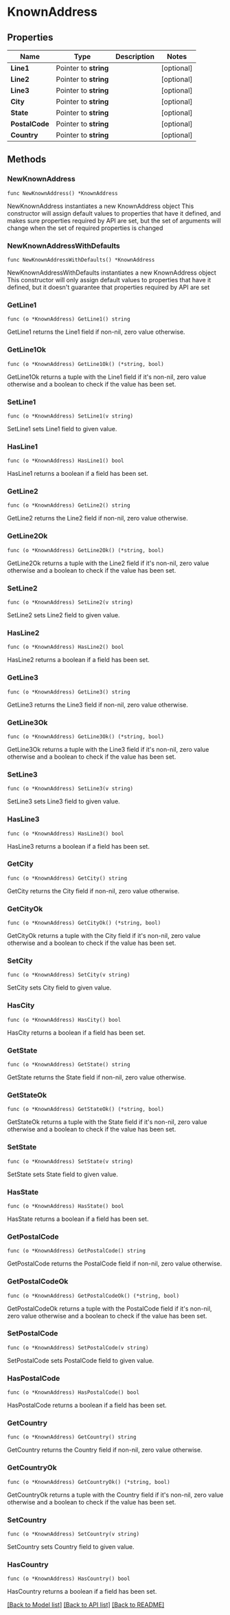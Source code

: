 # KnownAddress

## Properties

Name | Type | Description | Notes
------------ | ------------- | ------------- | -------------
**Line1** | Pointer to **string** |  | [optional] 
**Line2** | Pointer to **string** |  | [optional] 
**Line3** | Pointer to **string** |  | [optional] 
**City** | Pointer to **string** |  | [optional] 
**State** | Pointer to **string** |  | [optional] 
**PostalCode** | Pointer to **string** |  | [optional] 
**Country** | Pointer to **string** |  | [optional] 

## Methods

### NewKnownAddress

`func NewKnownAddress() *KnownAddress`

NewKnownAddress instantiates a new KnownAddress object
This constructor will assign default values to properties that have it defined,
and makes sure properties required by API are set, but the set of arguments
will change when the set of required properties is changed

### NewKnownAddressWithDefaults

`func NewKnownAddressWithDefaults() *KnownAddress`

NewKnownAddressWithDefaults instantiates a new KnownAddress object
This constructor will only assign default values to properties that have it defined,
but it doesn't guarantee that properties required by API are set

### GetLine1

`func (o *KnownAddress) GetLine1() string`

GetLine1 returns the Line1 field if non-nil, zero value otherwise.

### GetLine1Ok

`func (o *KnownAddress) GetLine1Ok() (*string, bool)`

GetLine1Ok returns a tuple with the Line1 field if it's non-nil, zero value otherwise
and a boolean to check if the value has been set.

### SetLine1

`func (o *KnownAddress) SetLine1(v string)`

SetLine1 sets Line1 field to given value.

### HasLine1

`func (o *KnownAddress) HasLine1() bool`

HasLine1 returns a boolean if a field has been set.

### GetLine2

`func (o *KnownAddress) GetLine2() string`

GetLine2 returns the Line2 field if non-nil, zero value otherwise.

### GetLine2Ok

`func (o *KnownAddress) GetLine2Ok() (*string, bool)`

GetLine2Ok returns a tuple with the Line2 field if it's non-nil, zero value otherwise
and a boolean to check if the value has been set.

### SetLine2

`func (o *KnownAddress) SetLine2(v string)`

SetLine2 sets Line2 field to given value.

### HasLine2

`func (o *KnownAddress) HasLine2() bool`

HasLine2 returns a boolean if a field has been set.

### GetLine3

`func (o *KnownAddress) GetLine3() string`

GetLine3 returns the Line3 field if non-nil, zero value otherwise.

### GetLine3Ok

`func (o *KnownAddress) GetLine3Ok() (*string, bool)`

GetLine3Ok returns a tuple with the Line3 field if it's non-nil, zero value otherwise
and a boolean to check if the value has been set.

### SetLine3

`func (o *KnownAddress) SetLine3(v string)`

SetLine3 sets Line3 field to given value.

### HasLine3

`func (o *KnownAddress) HasLine3() bool`

HasLine3 returns a boolean if a field has been set.

### GetCity

`func (o *KnownAddress) GetCity() string`

GetCity returns the City field if non-nil, zero value otherwise.

### GetCityOk

`func (o *KnownAddress) GetCityOk() (*string, bool)`

GetCityOk returns a tuple with the City field if it's non-nil, zero value otherwise
and a boolean to check if the value has been set.

### SetCity

`func (o *KnownAddress) SetCity(v string)`

SetCity sets City field to given value.

### HasCity

`func (o *KnownAddress) HasCity() bool`

HasCity returns a boolean if a field has been set.

### GetState

`func (o *KnownAddress) GetState() string`

GetState returns the State field if non-nil, zero value otherwise.

### GetStateOk

`func (o *KnownAddress) GetStateOk() (*string, bool)`

GetStateOk returns a tuple with the State field if it's non-nil, zero value otherwise
and a boolean to check if the value has been set.

### SetState

`func (o *KnownAddress) SetState(v string)`

SetState sets State field to given value.

### HasState

`func (o *KnownAddress) HasState() bool`

HasState returns a boolean if a field has been set.

### GetPostalCode

`func (o *KnownAddress) GetPostalCode() string`

GetPostalCode returns the PostalCode field if non-nil, zero value otherwise.

### GetPostalCodeOk

`func (o *KnownAddress) GetPostalCodeOk() (*string, bool)`

GetPostalCodeOk returns a tuple with the PostalCode field if it's non-nil, zero value otherwise
and a boolean to check if the value has been set.

### SetPostalCode

`func (o *KnownAddress) SetPostalCode(v string)`

SetPostalCode sets PostalCode field to given value.

### HasPostalCode

`func (o *KnownAddress) HasPostalCode() bool`

HasPostalCode returns a boolean if a field has been set.

### GetCountry

`func (o *KnownAddress) GetCountry() string`

GetCountry returns the Country field if non-nil, zero value otherwise.

### GetCountryOk

`func (o *KnownAddress) GetCountryOk() (*string, bool)`

GetCountryOk returns a tuple with the Country field if it's non-nil, zero value otherwise
and a boolean to check if the value has been set.

### SetCountry

`func (o *KnownAddress) SetCountry(v string)`

SetCountry sets Country field to given value.

### HasCountry

`func (o *KnownAddress) HasCountry() bool`

HasCountry returns a boolean if a field has been set.


[[Back to Model list]](../README.md#documentation-for-models) [[Back to API list]](../README.md#documentation-for-api-endpoints) [[Back to README]](../README.md)


